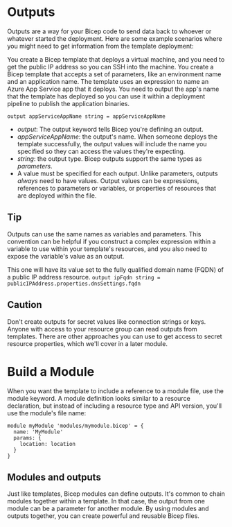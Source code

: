 # Outputs
Outputs are a way for your Bicep code to send data back to whoever or whatever started the deployment.
Here are some example scenarios where you might need to get information from the template deployment:

You create a Bicep template that deploys a virtual machine, and you need to get the public IP address so you can SSH into the machine.
You create a Bicep template that accepts a set of parameters, like an environment name and an application name. The template uses an expression to name an Azure App Service app that it deploys. You need to output the app's name that the template has deployed so you can use it within a deployment pipeline to publish the application binaries.

`output appServiceAppName string = appServiceAppName`

- *output*: The output keyword tells Bicep you're defining an output.
- *appServiceAppName*: the output's name. When someone deploys the template successfully, the output values will include the name you specified so they can access the values they're expecting.
- *string*: the output type. Bicep outputs support the same types as _parameters_.
- A value must be specified for each output. Unlike parameters, outputs *always* need to have values. Output values can be expressions, references to parameters or variables, or properties of resources that are deployed within the file.

## Tip
Outputs can use the same names as variables and parameters. This convention can be helpful if you construct a complex expression within a variable to use within your template's resources, and you also need to expose the variable's value as an output.

This one will have its value set to the fully qualified domain name (FQDN) of a public IP address resource.
`output ipFqdn string = publicIPAddress.properties.dnsSettings.fqdn`

## Caution
Don't create outputs for secret values like connection strings or keys. Anyone with access to your resource group can read outputs from templates. There are other approaches you can use to get access to secret resource properties, which we'll cover in a later module.

# Build a Module
When you want the template to include a reference to a module file, use the module keyword. A module definition looks similar to a resource declaration, but instead of including a resource type and API version, you'll use the module's file name:

```
module myModule 'modules/mymodule.bicep' = {
  name: 'MyModule'
  params: {
    location: location
  }
}
```

## Modules and outputs
Just like templates, Bicep modules can define outputs. It's common to chain modules together within a template. In that case, the output from one module can be a parameter for another module. By using modules and outputs together, you can create powerful and reusable Bicep files.
